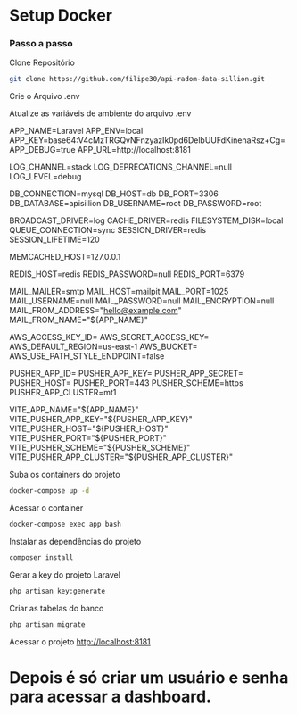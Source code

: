 
# Setup Docker #

### Passo a passo
Clone Repositório
```sh
git clone https://github.com/filipe30/api-radom-data-sillion.git
```

Crie o Arquivo .env


Atualize as variáveis de ambiente do arquivo .env

APP_NAME=Laravel
APP_ENV=local
APP_KEY=base64:V4cMzTRGQvNFnzyazIk0pd6DelbUUFdKinenaRsz+Cg=
APP_DEBUG=true
APP_URL=http://localhost:8181

LOG_CHANNEL=stack
LOG_DEPRECATIONS_CHANNEL=null
LOG_LEVEL=debug

DB_CONNECTION=mysql
DB_HOST=db
DB_PORT=3306
DB_DATABASE=apisillion
DB_USERNAME=root
DB_PASSWORD=root

BROADCAST_DRIVER=log
CACHE_DRIVER=redis
FILESYSTEM_DISK=local
QUEUE_CONNECTION=sync
SESSION_DRIVER=redis
SESSION_LIFETIME=120

MEMCACHED_HOST=127.0.0.1

REDIS_HOST=redis
REDIS_PASSWORD=null
REDIS_PORT=6379

MAIL_MAILER=smtp
MAIL_HOST=mailpit
MAIL_PORT=1025
MAIL_USERNAME=null
MAIL_PASSWORD=null
MAIL_ENCRYPTION=null
MAIL_FROM_ADDRESS="hello@example.com"
MAIL_FROM_NAME="${APP_NAME}"

AWS_ACCESS_KEY_ID=
AWS_SECRET_ACCESS_KEY=
AWS_DEFAULT_REGION=us-east-1
AWS_BUCKET=
AWS_USE_PATH_STYLE_ENDPOINT=false

PUSHER_APP_ID=
PUSHER_APP_KEY=
PUSHER_APP_SECRET=
PUSHER_HOST=
PUSHER_PORT=443
PUSHER_SCHEME=https
PUSHER_APP_CLUSTER=mt1

VITE_APP_NAME="${APP_NAME}"
VITE_PUSHER_APP_KEY="${PUSHER_APP_KEY}"
VITE_PUSHER_HOST="${PUSHER_HOST}"
VITE_PUSHER_PORT="${PUSHER_PORT}"
VITE_PUSHER_SCHEME="${PUSHER_SCHEME}"
VITE_PUSHER_APP_CLUSTER="${PUSHER_APP_CLUSTER}"


Suba os containers do projeto
```sh
docker-compose up -d
```


Acessar o container
```sh
docker-compose exec app bash
```


Instalar as dependências do projeto
```sh
composer install
```


Gerar a key do projeto Laravel
```sh
php artisan key:generate
```
Criar as tabelas do banco
```sh
php artisan migrate
```
Acessar o projeto
[http://localhost:8181](http://localhost:8181)


# Depois é só criar um usuário e senha para acessar a dashboard. #
